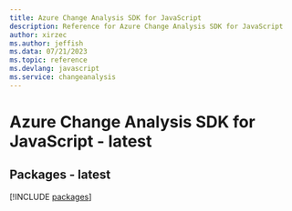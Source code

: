```yaml
---
title: Azure Change Analysis SDK for JavaScript
description: Reference for Azure Change Analysis SDK for JavaScript
author: xirzec
ms.author: jeffish
ms.data: 07/21/2023
ms.topic: reference
ms.devlang: javascript
ms.service: changeanalysis
---
```

# Azure Change Analysis SDK for JavaScript - latest
## Packages - latest
[!INCLUDE [packages](change-analysis-index.md)]